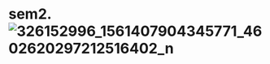 # sem2.![326152996_1561407904345771_4602620297212516402_n](https://user-images.githubusercontent.com/121929233/214766851-cce39a9b-1f2c-4d0f-b884-cd4a7a3d2bf9.jpg)
